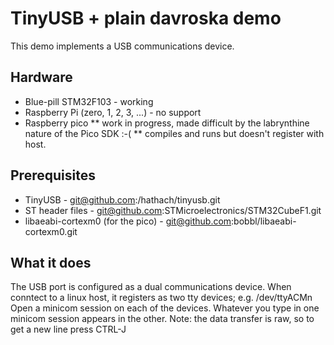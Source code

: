 # TinyUSB + plain davroska demo

This demo implements a USB communications device.

## Hardware

* Blue-pill STM32F103 - working
* Raspberry Pi (zero, 1, 2, 3, ...) - no support
* Raspberry pico
** work in progress, made difficult by the labrynthine nature of the Pico SDK :-(
** compiles and runs but doesn't register with host.

## Prerequisites

* TinyUSB - git@github.com:/hathach/tinyusb.git
* ST header files - git@github.com:STMicroelectronics/STM32CubeF1.git
* libaeabi-cortexm0 (for the pico) - git@github.com:bobbl/libaeabi-cortexm0.git

## What it does

The USB port is configured as a dual communications device. When conntect to a linux host,
it registers as two tty devices; e.g. /dev/ttyACMn
Open a minicom session on each of the devices. Whatever you type in one minicom session
appears in the other.
Note: the data transfer is raw, so to get a new line press CTRL-J

